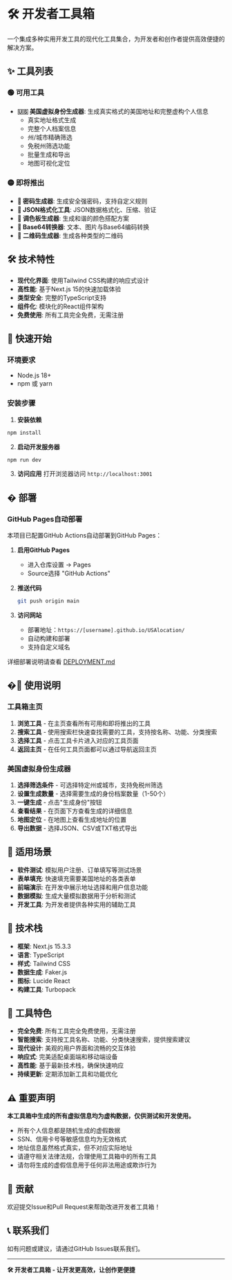 # 🛠️ 开发者工具箱

一个集成多种实用开发工具的现代化工具集合，为开发者和创作者提供高效便捷的解决方案。

## ✨ 工具列表

### 🟢 可用工具
- **🇺🇸 美国虚拟身份生成器**: 生成真实格式的美国地址和完整虚构个人信息
  - 真实地址格式生成
  - 完整个人档案信息
  - 州/城市精确筛选
  - 免税州筛选功能
  - 批量生成和导出
  - 地图可视化定位

### 🟡 即将推出
- **🔐 密码生成器**: 生成安全强密码，支持自定义规则
- **📝 JSON格式化工具**: JSON数据格式化、压缩、验证
- **🎨 调色板生成器**: 生成和谐的颜色搭配方案
- **🔄 Base64转换器**: 文本、图片与Base64编码转换
- **📱 二维码生成器**: 生成各种类型的二维码

## 🛠️ 技术特性
- **现代化界面**: 使用Tailwind CSS构建的响应式设计
- **高性能**: 基于Next.js 15的快速加载体验
- **类型安全**: 完整的TypeScript支持
- **组件化**: 模块化的React组件架构
- **免费使用**: 所有工具完全免费，无需注册

## 🚀 快速开始

### 环境要求
- Node.js 18+
- npm 或 yarn

### 安装步骤

1. **安装依赖**
```bash
npm install
```

2. **启动开发服务器**
```bash
npm run dev
```

3. **访问应用**
打开浏览器访问 `http://localhost:3001`

## � 部署

### GitHub Pages自动部署
本项目已配置GitHub Actions自动部署到GitHub Pages：

1. **启用GitHub Pages**
   - 进入仓库设置 → Pages
   - Source选择 "GitHub Actions"

2. **推送代码**
   ```bash
   git push origin main
   ```

3. **访问网站**
   - 部署地址：`https://[username].github.io/USAlocation/`
   - 自动构建和部署
   - 支持自定义域名

详细部署说明请查看 [DEPLOYMENT.md](./DEPLOYMENT.md)

## �📖 使用说明

### 工具箱主页
1. **浏览工具** - 在主页查看所有可用和即将推出的工具
2. **搜索工具** - 使用搜索栏快速查找需要的工具，支持按名称、功能、分类搜索
3. **选择工具** - 点击工具卡片进入对应的工具页面
4. **返回主页** - 在任何工具页面都可以通过导航返回主页

### 美国虚拟身份生成器
1. **选择筛选条件** - 可选择特定州或城市，支持免税州筛选
2. **设置生成数量** - 选择需要生成的身份档案数量（1-50个）
3. **一键生成** - 点击"生成身份"按钮
4. **查看结果** - 在页面下方查看生成的详细信息
5. **地图定位** - 在地图上查看生成地址的位置
6. **导出数据** - 选择JSON、CSV或TXT格式导出

## 💼 适用场景

- **软件测试**: 模拟用户注册、订单填写等测试场景
- **表单填充**: 快速填充需要美国地址的各类表单
- **前端演示**: 在开发中展示地址选择和用户信息功能
- **数据模拟**: 生成大量模拟数据用于分析和测试
- **开发工具**: 为开发者提供各种实用的辅助工具

## 🔧 技术栈

- **框架**: Next.js 15.3.3
- **语言**: TypeScript
- **样式**: Tailwind CSS
- **数据生成**: Faker.js
- **图标**: Lucide React
- **构建工具**: Turbopack

## 🌟 工具特色

- **完全免费**: 所有工具完全免费使用，无需注册
- **智能搜索**: 支持按工具名称、功能、分类快速搜索，提供搜索建议
- **现代设计**: 美观的用户界面和流畅的交互体验
- **响应式**: 完美适配桌面端和移动端设备
- **高性能**: 基于最新技术栈，确保快速响应
- **持续更新**: 定期添加新工具和功能优化

## ⚠️ 重要声明

**本工具箱中生成的所有虚拟信息均为虚构数据，仅供测试和开发使用。**

- 所有个人信息都是随机生成的虚假数据
- SSN、信用卡号等敏感信息均为无效格式
- 地址信息虽然格式真实，但不对应实际地址
- 请遵守相关法律法规，合理使用工具箱中的所有工具
- 请勿将生成的虚假信息用于任何非法用途或欺诈行为

## 🤝 贡献

欢迎提交Issue和Pull Request来帮助改进开发者工具箱！

## 📞 联系我们

如有问题或建议，请通过GitHub Issues联系我们。

---

**🛠️ 开发者工具箱 - 让开发更高效，让创作更便捷**
